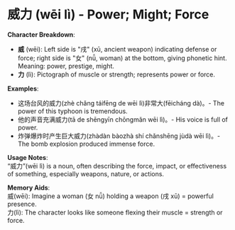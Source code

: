 # **威力 (wēi lì) - Power; Might; Force**

**Character Breakdown**:  
- **威** (wēi): Left side is "戌" (xū, ancient weapon) indicating defense or force; right side is "女" (nǚ, woman) at the bottom, giving phonetic hint. Meaning: power, prestige, might.  
- **力** (lì): Pictograph of muscle or strength; represents power or force.

**Examples**:  
- 这场台风的威力(zhè chǎng táifēng de wēi lì)非常大(fēicháng dà)。- The power of this typhoon is tremendous.  
- 他的声音充满威力(tā de shēngyīn chōngmǎn wēi lì)。- His voice is full of power.  
- 炸弹爆炸时产生巨大威力(zhàdàn bàozhà shí chǎnshēng jùdà wēi lì)。- The bomb explosion produced immense force.

**Usage Notes**:  
“威力”(wēi lì) is a noun, often describing the force, impact, or effectiveness of something, especially weapons, nature, or actions.

**Memory Aids**:  
威(wēi): Imagine a woman (女 nǚ) holding a weapon (戌 xū) = powerful presence.  
力(lì): The character looks like someone flexing their muscle = strength or force.